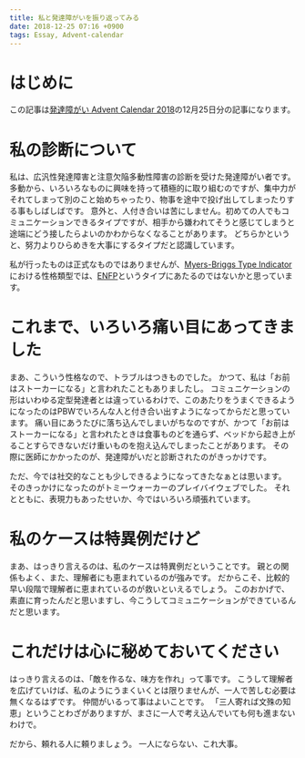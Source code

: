 ```yaml
---
title: 私と発達障がいを振り返ってみる
date: 2018-12-25 07:16 +0900
tags: Essay, Advent-calendar
---
```


# はじめに

この記事は[発達障がい Advent Calendar 2018](https://adventar.org/calendars/3404)の12月25日分の記事になります。

# 私の診断について

私は、広汎性発達障害と注意欠陥多動性障害の診断を受けた発達障がい者です。
多動から、いろいろなものに興味を持って積極的に取り組むのですが、集中力がそれてしまって別のこと始めちゃったり、物事を途中で投げ出してしまったりする事もしばしばです。
意外と、人付き合いは苦にしません。初めての人でもコミュニケーションできるタイプですが、相手から嫌われてそうと感じてしまうと途端にどう接したらよいのかわからなくなることがあります。
どちらかというと、努力よりひらめきを大事にするタイプだと認識しています。

私が行ったものは正式なものではありませんが、[Myers-Briggs Type Indicator](http://www.mbti.or.jp/)における性格類型では、[ENFP](https://xn--16-573d25rtpd1v4e.com/enfp.php)というタイプにあたるのではないかと思っています。

# これまで、いろいろ痛い目にあってきました

まあ、こういう性格なので、トラブルはつきものでした。
かつて、私は「お前はストーカーになる」と言われたこともありましたし。
コミュニケーションの形はいわゆる定型発達者とは違っているわけで、このあたりをうまくできるようになったのはPBWでいろんな人と付き合い出すようになってからだと思っています。
痛い目にあうたびに落ち込んでしまいがちなのですが、かつて「お前はストーカーになる」と言われたときは食事ものどを通らず、ベッドから起き上がることすらできないだけ重いものを抱え込んでしまったことがあります。
その際に医師にかかったのが、発達障がいだと診断されたのがきっかけです。

ただ、今では社交的なことも少しできるようになってきたなぁとは思います。
そのきっかけになったのがトミーウォーカーのプレイバイウェブでした。
それとともに、表現力もあったせいか、今ではいろいろ頑張れています。

# 私のケースは特異例だけど

まあ、はっきり言えるのは、私のケースは特異例だということです。
親との関係もよく、また、理解者にも恵まれているのが強みです。
だからこそ、比較的早い段階で理解者に恵まれているのが救いといえるでしょう。
このおかげで、素直に育ったんだと思いますし、今こうしてコミュニケーションができているんだと思います。

# これだけは心に秘めておいてください

はっきり言えるのは、「敵を作るな、味方を作れ」って事です。
こうして理解者を広げていけば、私のようにうまくいくとは限りませんが、一人で苦しむ必要は無くなるはずです。
仲間がいるって事はよいことです。
「三人寄れば文殊の知恵」ということわざがありますが、まさに一人で考え込んでいても何も進まないわけで。

だから、頼れる人に頼りましょう。
一人にならない、これ大事。